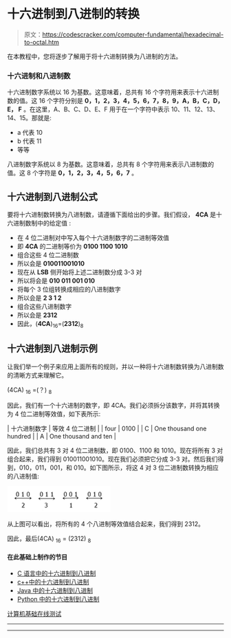# 十六进制到八进制的转换

> 原文：<https://codescracker.com/computer-fundamental/hexadecimal-to-octal.htm>

在本教程中，您将逐步了解用于将十六进制转换为八进制的方法。

### 十六进制和八进制数

十六进制数字系统以 16 为基数。这意味着，总共有 16 个字符用来表示十六进制数的值。这 16 个字符分别是 **0，1，2，3，4，5，6，7，8，9，A，B，C，D，E， F** 。在这里，A、B、C、D、E、F 用于在一个字符中表示 10、11、12、13、14、15。那就是:

*   a 代表 10
*   b 代表 11
*   等等

八进制数字系统以 8 为基数。这意味着，总共有 8 个字符用来表示八进制数的值。这 8 个字符是 **0，1，2，3，4，5，6，7** 。

## 十六进制到八进制公式

要将十六进制数转换为八进制数，请遵循下面给出的步骤。我们假设， **4CA** 是十六进制数制中的给定值 :

*   在 4 位二进制对中写入每个十六进制数字的二进制等效值
*   即 **4CA** 的二进制等价为 **0100 1100 1010**
*   组合这些 4 位二进制数
*   所以会是 **010011001010**
*   现在从 **LSB** 侧开始将上述二进制数分成 3-3 对
*   所以将会是 **010 011 001 010**
*   将每个 3 位组转换成相应的八进制数字
*   所以会是 **2 3 1 2**
*   组合这些八进制数字
*   所以会是 **2312**
*   因此，(**4CA**)<sub>16</sub>=(**2312**)<sub>8</sub>

## 十六进制到八进制示例

让我们举一个例子来应用上面所有的规则，并以一种将十六进制数转换为八进制数的清晰方式来理解它。

(4CA) <sub>16</sub> =(？) <sub>8</sub>

因此，我们有一个十六进制的数字，即 4CA。我们必须拆分该数字，并将其转换为 4 位二进制等效值，如下表所示:

| 十六进制数字 | 等效 4 位二进制 |
| four | 0100 |
| C | One thousand one hundred |
| A | One thousand and ten |

因此，我们总共有 3 对 4 位二进制数，即 0100、1100 和 1010。现在将所有 3 对组合起来，我们得到 010011001010。现在我们必须把它分成 3-3 对。然后我们得到，010，011，001，和 010。如下图所示，将这 4 对 3 位二进制数转换为相应的八进制值:

![number system conversion](img/abb048b56f7827a93c1e86cbf9dd5dfc.png)

从上图可以看出，将所有的 4 个八进制等效值结合起来，我们得到 2312。

因此，最后(4CA) <sub>16</sub> = (2312) <sub>8</sub>

#### 在此基础上制作的节目

*   [C 语言中的十六进制到八进制](/c/program/c-program-convert-hexadecimal-to-octal.htm)
*   [c++中的十六进制到八进制](/cpp/program/cpp-program-convert-hexadecimal-to-octal.htm)
*   [Java 中的十六进制到八进制](/java/program/java-program-convert-hexadecimal-to-octal.htm)
*   [Python 中的十六进制到八进制](/python/program/python-program-convert-hexadecimal-to-octal.htm)

[计算机基础在线测试](/exam/showtest.php?subid=14)

* * *

* * *